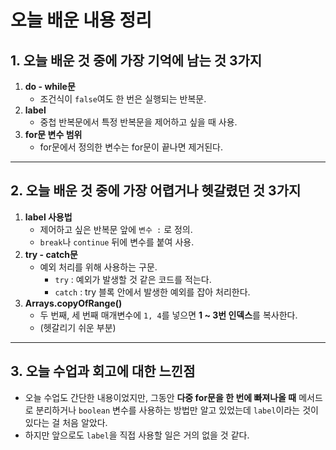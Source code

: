 # 오늘 배운 내용 정리

## 1. 오늘 배운 것 중에 가장 기억에 남는 것 3가지
1. **do - while문**
   - 조건식이 `false`여도 한 번은 실행되는 반복문.
2. **label**
   - 중첩 반복문에서 특정 반복문을 제어하고 싶을 때 사용.
3. **for문 변수 범위**
   - for문에서 정의한 변수는 for문이 끝나면 제거된다.

---

## 2. 오늘 배운 것 중에 가장 어렵거나 헷갈렸던 것 3가지
1. **label 사용법**
   - 제어하고 싶은 반복문 앞에 `변수 :` 로 정의.
   - `break`나 `continue` 뒤에 변수를 붙여 사용.
2. **try - catch문**
   - 예외 처리를 위해 사용하는 구문.
     - `try` : 예외가 발생할 것 같은 코드를 적는다.
     - `catch` : try 블록 안에서 발생한 예외를 잡아 처리한다.
3. **Arrays.copyOfRange()**
   - 두 번째, 세 번째 매개변수에 `1, 4`를 넣으면 **1 ~ 3번 인덱스**를 복사한다.
   - (헷갈리기 쉬운 부분)

---

## 3. 오늘 수업과 회고에 대한 느낀점
- 오늘 수업도 간단한 내용이었지만, 그동안 **다중 for문을 한 번에 빠져나올 때**
  메서드로 분리하거나 `boolean` 변수를 사용하는 방법만 알고 있었는데
  `label`이라는 것이 있다는 걸 처음 알았다.
- 하지만 앞으로도 `label`을 직접 사용할 일은 거의 없을 것 같다.
